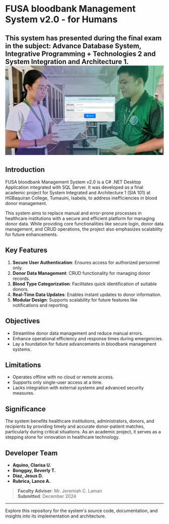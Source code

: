 # FUSA bloodbank Management System v2.0 - for Humans
This system has presented during the final exam in the subject: Advance Database System, Integrative Programming + Technologies 2 and System Integration and Architecture 1.
![FUSA bloodbank Management System v2.0 - for Humans](https://raw.githubusercontent.com/jesusdiazjess/FUSASiAinventory/6600aee2877dfff477283f5e138d8fff86ba3154/LOG%20IN%20Screenshot_22-10-2024_185352_localhost.jpeg) 
---

## Introduction
FUSA bloodbank Management System v2.0 is a C# .NET Desktop Application integrated with SQL Server. It was developed as a final academic project for System Integrated and Architecture 1 (SIA 101) at HGBaquiran College, Tumauini, Isabela, to address inefficiencies in blood donor management.

This system aims to replace manual and error-prone processes in healthcare institutions with a secure and efficient platform for managing donor data. While providing core functionalities like secure login, donor data management, and CRUD operations, the project also emphasizes scalability for future enhancements.

## Key Features  
1. **Secure User Authentication**: Ensures access for authorized personnel only.  
2. **Donor Data Management**: CRUD functionality for managing donor records.  
3. **Blood Type Categorization**: Facilitates quick identification of suitable donors.  
4. **Real-Time Data Updates**: Enables instant updates to donor information.  
5. **Modular Design**: Supports scalability for future features like notifications and reporting.  

## Objectives  
- Streamline donor data management and reduce manual errors.  
- Enhance operational efficiency and response times during emergencies.  
- Lay a foundation for future advancements in bloodbank management systems.  

## Limitations  
- Operates offline with no cloud or remote access.  
- Supports only single-user access at a time.  
- Lacks integration with external systems and advanced security measures.  

## Significance  
The system benefits healthcare institutions, administrators, donors, and recipients by providing timely and accurate donor-patient matches, particularly during critical situations. As an academic project, it serves as a stepping stone for innovation in healthcare technology.  

## Developer Team  
- **Aquino, Clarisa U.**  
- **Bonggay, Beverly T.**  
- **Diaz, Jesus D.**  
- **Rubrica, Lance A.**  

> **Faculty Adviser**: Mr. Jeremiah C. Laman  
> **Submitted**: December 2024  

---  
Explore this repository for the system's source code, documentation, and insights into its implementation and architecture.
